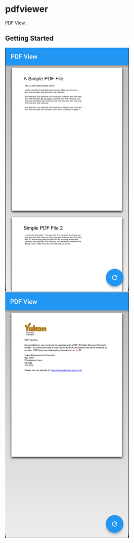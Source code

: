 # pdfviewer

PDF View.

## Getting Started
<img src='./screen/Capture%20d’écran%202023-03-12%20à%2011.05.38.png' width='400px'>&nbsp;<img src='./screen/Capture%20d’écran%202023-03-12%20à%2011.06.23.png' width='400px'>

